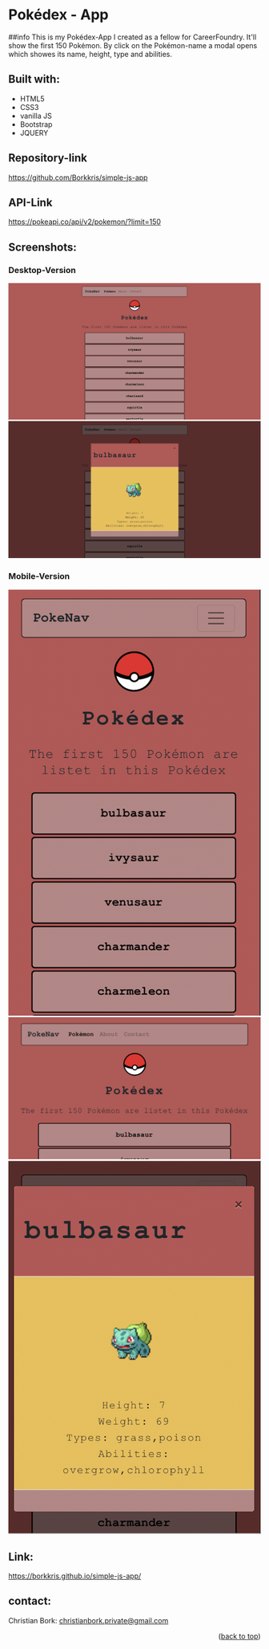 # Pokédex - App

##info
This is my Pokédex-App I created as a fellow for CareerFoundry.
It'll show the first 150 Pokémon.
By click on the Pokémon-name a modal opens which showes its name, height, type and abilities.

## Built with:
* HTML5
* CSS3
* vanilla JS
* Bootstrap
* JQUERY

## Repository-link  
https://github.com/Borkkris/simple-js-app

## API-Link
https://pokeapi.co/api/v2/pokemon/?limit=150

## Screenshots:
### Desktop-Version
![Screenshot Index.html](screenshots/desktop_Pokedex.png "Screenshot Pokédex Desktop")
![Screenshot Index.html](screenshots/Desktop_Modal.png "Screenshot Modal Desktop")

### Mobile-Version
![Screenshot Index.html](screenshots/mobile_pokedex.png "Screenshot Pokedex Mobil")
![Screenshot Index.html](screenshots/mobile_pokedex_2.PNG "Screenshot Pokedex Mobile screen horizontal")
![Screenshot Index.html](screenshots/mobile_modal.png "Screenshot Modal Mobile")

## Link:
https://borkkris.github.io/simple-js-app/

## contact:
Christian Bork: christianbork.private@gmail.com

<p align="right">(<a href="#top">back to top</a>)</p>
